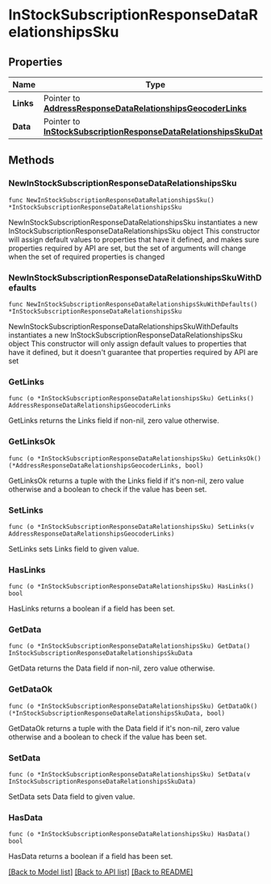 # InStockSubscriptionResponseDataRelationshipsSku

## Properties

Name | Type | Description | Notes
------------ | ------------- | ------------- | -------------
**Links** | Pointer to [**AddressResponseDataRelationshipsGeocoderLinks**](AddressResponseDataRelationshipsGeocoderLinks.md) |  | [optional] 
**Data** | Pointer to [**InStockSubscriptionResponseDataRelationshipsSkuData**](InStockSubscriptionResponseDataRelationshipsSkuData.md) |  | [optional] 

## Methods

### NewInStockSubscriptionResponseDataRelationshipsSku

`func NewInStockSubscriptionResponseDataRelationshipsSku() *InStockSubscriptionResponseDataRelationshipsSku`

NewInStockSubscriptionResponseDataRelationshipsSku instantiates a new InStockSubscriptionResponseDataRelationshipsSku object
This constructor will assign default values to properties that have it defined,
and makes sure properties required by API are set, but the set of arguments
will change when the set of required properties is changed

### NewInStockSubscriptionResponseDataRelationshipsSkuWithDefaults

`func NewInStockSubscriptionResponseDataRelationshipsSkuWithDefaults() *InStockSubscriptionResponseDataRelationshipsSku`

NewInStockSubscriptionResponseDataRelationshipsSkuWithDefaults instantiates a new InStockSubscriptionResponseDataRelationshipsSku object
This constructor will only assign default values to properties that have it defined,
but it doesn't guarantee that properties required by API are set

### GetLinks

`func (o *InStockSubscriptionResponseDataRelationshipsSku) GetLinks() AddressResponseDataRelationshipsGeocoderLinks`

GetLinks returns the Links field if non-nil, zero value otherwise.

### GetLinksOk

`func (o *InStockSubscriptionResponseDataRelationshipsSku) GetLinksOk() (*AddressResponseDataRelationshipsGeocoderLinks, bool)`

GetLinksOk returns a tuple with the Links field if it's non-nil, zero value otherwise
and a boolean to check if the value has been set.

### SetLinks

`func (o *InStockSubscriptionResponseDataRelationshipsSku) SetLinks(v AddressResponseDataRelationshipsGeocoderLinks)`

SetLinks sets Links field to given value.

### HasLinks

`func (o *InStockSubscriptionResponseDataRelationshipsSku) HasLinks() bool`

HasLinks returns a boolean if a field has been set.

### GetData

`func (o *InStockSubscriptionResponseDataRelationshipsSku) GetData() InStockSubscriptionResponseDataRelationshipsSkuData`

GetData returns the Data field if non-nil, zero value otherwise.

### GetDataOk

`func (o *InStockSubscriptionResponseDataRelationshipsSku) GetDataOk() (*InStockSubscriptionResponseDataRelationshipsSkuData, bool)`

GetDataOk returns a tuple with the Data field if it's non-nil, zero value otherwise
and a boolean to check if the value has been set.

### SetData

`func (o *InStockSubscriptionResponseDataRelationshipsSku) SetData(v InStockSubscriptionResponseDataRelationshipsSkuData)`

SetData sets Data field to given value.

### HasData

`func (o *InStockSubscriptionResponseDataRelationshipsSku) HasData() bool`

HasData returns a boolean if a field has been set.


[[Back to Model list]](../README.md#documentation-for-models) [[Back to API list]](../README.md#documentation-for-api-endpoints) [[Back to README]](../README.md)


